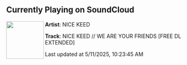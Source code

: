 ## Currently Playing on SoundCloud

[<img align="left" width="100" src="https://i1.sndcdn.com/artworks-H6y8QDC6AzQhN79q-EsvVmg-t500x500.jpg">](https://soundcloud.com/nicekeed/nice-keed-we-are-your-friends-free-dl-extended)

**Artist**: NICE KEED 

**Track**: NICE KEED // WE ARE YOUR FRIENDS [FREE DL EXTENDED]

Last updated at 5/11/2025, 10:23:45 AM
